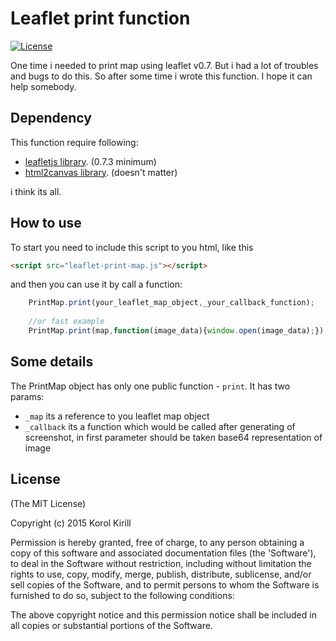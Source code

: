 # Leaflet print function
[![License](http://img.shields.io/badge/License-MIT-blue.svg)](http://opensource.org/licenses/MIT)

One time i needed to print map using leaflet v0.7. 
But i had a lot of troubles and bugs to do this.
So after some time i wrote this function. 
I hope it can help somebody.


## Dependency

This function require following:
 - [leafletjs library](http://leafletjs.com/). (0.7.3 minimum)
 - [html2canvas library](https://html2canvas.hertzen.com/). (doesn't matter)

i think its all.

## How to use
To start you need to include this script to you html, like this
```html
<script src="leaflet-print-map.js"></script>
```
and then you can use it by call a function:
```javascript
	PrintMap.print(your_leaflet_map_object,_your_callback_function);
	
	//or fast example
	PrintMap.print(map,function(image_data){window.open(image_data);});
```

## Some details
The PrintMap object has only one public function - `print`. It has two params:
- `_map` its a reference to you leaflet map object
- `_callback` its a function which would be called after generating of screenshot, in first parameter should be taken base64 representation of image


## License

(The MIT License)

Copyright (c) 2015 Korol Kirill 

Permission is hereby granted, free of charge, to any person obtaining
a copy of this software and associated documentation files (the
'Software'), to deal in the Software without restriction, including
without limitation the rights to use, copy, modify, merge, publish,
distribute, sublicense, and/or sell copies of the Software, and to
permit persons to whom the Software is furnished to do so, subject to
the following conditions:

The above copyright notice and this permission notice shall be
included in all copies or substantial portions of the Software.